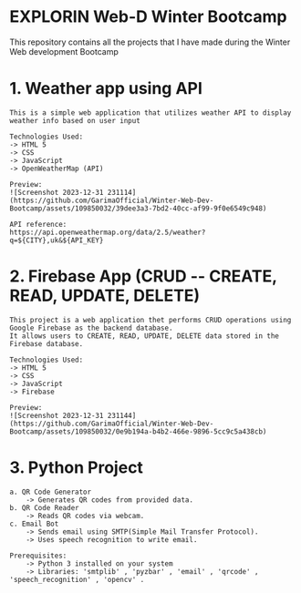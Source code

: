 # EXPLORIN Web-D Winter Bootcamp 
This repository contains all the projects that I have made during the Winter Web development Bootcamp 

# 1. Weather app using API
    This is a simple web application that utilizes weather API to display weather info based on user input

    Technologies Used:
    -> HTML 5
    -> CSS
    -> JavaScript
    -> OpenWeatherMap (API)

    Preview:
    ![Screenshot 2023-12-31 231114](https://github.com/GarimaOfficial/Winter-Web-Dev-Bootcamp/assets/109850032/39dee3a3-7bd2-40cc-af99-9f0e6549c948)

    API reference:
    https://api.openweathermap.org/data/2.5/weather?q=${CITY},uk&${API_KEY}

# 2. Firebase App (CRUD -- CREATE, READ, UPDATE, DELETE)
    This project is a web application thet performs CRUD operations using Google Firebase as the backend database.
    It allows users to CREATE, READ, UPDATE, DELETE data stored in the Firebase database.

    Technologies Used:
    -> HTML 5
    -> CSS
    -> JavaScript
    -> Firebase

    Preview:
    ![Screenshot 2023-12-31 231144](https://github.com/GarimaOfficial/Winter-Web-Dev-Bootcamp/assets/109850032/0e9b194a-b4b2-466e-9896-5cc9c5a438cb)

# 3. Python Project
    a. QR Code Generator
        -> Generates QR codes from provided data.
    b. QR Code Reader
        -> Reads QR codes via webcam.
    c. Email Bot
        -> Sends email using SMTP(Simple Mail Transfer Protocol).
        -> Uses speech recognition to write email.
        
    Prerequisites:
        -> Python 3 installed on your system
        -> Libraries: 'smtplib' , 'pyzbar' , 'email' , 'qrcode' , 'speech_recognition' , 'opencv' .
